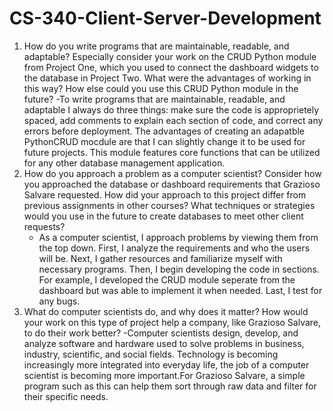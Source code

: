 # CS-340-Client-Server-Development

1. How do you write programs that are maintainable, readable, and adaptable? Especially consider your work on the CRUD Python module from Project One, which you used to connect the dashboard widgets to the database in Project Two. What were the advantages of working in this way? How else could you use this CRUD Python module in the future?
   -To write programs that are maintainable, readable, and adaptable I always do three things: make sure the code is approprietely spaced, add comments to explain each section of code, and correct any errors before deployment. The advantages of creating an adapatble PythonCRUD mocdule are that I can slightly change it to be used for future projects. This module features core functions that can be utilized for any other database management application. 
1. How do you approach a problem as a computer scientist? Consider how you approached the database or dashboard requirements that Grazioso Salvare requested. How did your approach to this project differ from previous assignments in other courses? What techniques or strategies would you use in the future to create databases to meet other client requests?
   - As a computer scientist, I approach problems by viewing them from the top down. First, I analyze the requirements and who the users will be. Next, I gather resources and familiarize myself with necessary programs. Then, I begin developing the code in sections. For example, I developed the CRUD module seperate from the dashboard but was able to implement it when needed. Last, I test for any bugs.
1. What do computer scientists do, and why does it matter? How would your work on this type of project help a company, like Grazioso Salvare, to do their work better?
   -Computer scientists design, develop, and analyze software and hardware used to solve problems in business, industry, scientific, and social fields. Technology is becoming increasingly more integrated into everyday life, the job of a computer scientist is becoming more important.For Grazioso Salvare, a simple program such as this can help them sort through raw data and filter for their specific needs.
